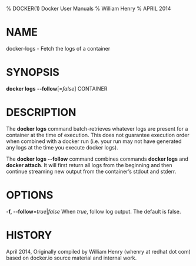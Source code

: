 % DOCKER(1) Docker User Manuals
% William Henry
% APRIL 2014
# NAME
docker-logs - Fetch the logs of a container

# SYNOPSIS
**docker logs** **--follow**[=*false*] CONTAINER

# DESCRIPTION
The **docker logs** command batch-retrieves whatever logs are present for
a container at the time of execution. This does not guarantee execution
order when combined with a docker run (i.e. your run may not have generated
any logs at the time you execute docker logs).

The **docker logs --follow** command combines commands **docker logs** and
**docker attach**. It will first return all logs from the beginning and
then continue streaming new output from the container’s stdout and stderr.

# OPTIONS
**-f, --follow**=*true*|*false*
   When *true*, follow log output. The default is false.

# HISTORY
April 2014, Originally compiled by William Henry (whenry at redhat dot com)
based on docker.io source material and internal work.
